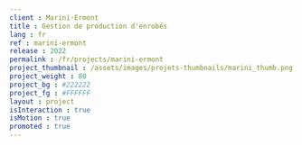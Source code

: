 ```yaml
---
client : Marini-Ermont
title : Gestion de production d'enrobés
lang : fr
ref : marini-ermont
release : 2022
permalink : /fr/projects/marini-ermont
project_thumbnail : /assets/images/projets-thumbnails/marini_thumb.png
project_weight : 80
project_bg : #222222
project_fg : #FFFFFF
layout : project
isInteraction : true
isMotion : true
promoted : true
---
```

